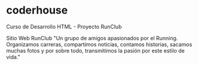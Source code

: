 # coderhouse
Curso de Desarrollo HTML - Proyecto RunClub

Sitio Web RunClub 
"Un grupo de amigos apasionados por el Running. Organizamos carreras, compartimos noticias, contamos historias, sacamos muchas fotos y por sobre todo, transmitimos la pasión por este estilo de vida."